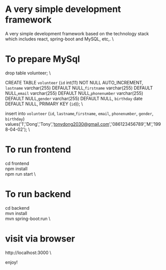 # A very simple development framework
A very simple development framework based on the technology stack which includes react, spring-boot and MySQL, etc,. \

# To prepare MySql
drop table volunteer; \

CREATE TABLE `volunteer` (`id` int(11) NOT NULL AUTO_INCREMENT, `lastname` varchar(255) DEFAULT NULL,`firstname` varchar(255) DEFAULT NULL,`email` varchar(255) DEFAULT NULL,`phonenumber` varchar(255) DEFAULT NULL,`gender` varchar(255) DEFAULT NULL,  `birthday` date DEFAULT NULL, PRIMARY KEY (`id`)); \

insert into `volunteer` (`id`, `lastname`,`firstname`, `email`, `phonenumber`, `gender`,  `birthday`) values('1','Dong','Tony','tonydong2030@gmail.com','086123456789','M','1998-04-02'); \

# To run frontend
cd frontend \
npm install \
npm run start \

# To run backend
cd backend \
mvn install \
mvn spring-boot:run \

# visit via browser
http://localhost:3000 \

enjoy!
